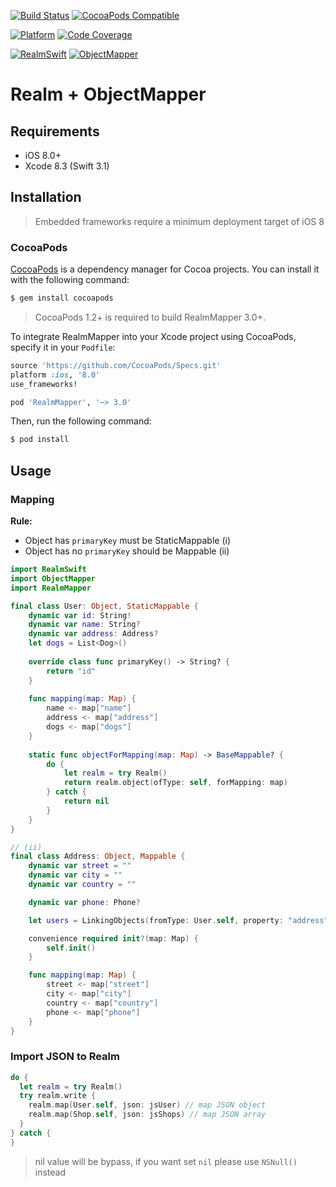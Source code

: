 [![Build Status](https://travis-ci.org/tsrnd/realm-mapper-ios.svg?branch=master)](https://travis-ci.org/tsrnd/realm-mapper-ios)
[![CocoaPods Compatible](https://img.shields.io/cocoapods/v/RealmMapper.svg)](https://img.shields.io/cocoapods/v/RealmMapper.svg)

[![Platform](https://img.shields.io/cocoapods/p/RealmMapper.svg?style=flat)](http://cocoadocs.org/docsets/RealmMapper)
[![Code Coverage](http://codecov.io/github/tsrnd/realm-mapper-ios/coverage.svg?branch=master)](http://codecov.io/github/tsrnd/realm-mapper-ios?branch=master)

[![RealmSwift](https://img.shields.io/badge/RealmSwift-~%3E%203.0-brightgreen.svg)](https://img.shields.io/badge/RealmSwift-~%3E%203.0-brightgreen.svg)
[![ObjectMapper](https://img.shields.io/badge/ObjectMapper-~%3E%202.2-brightgreen.svg)](https://img.shields.io/badge/ObjectMapper-~%3E%202.2-brightgreen.svg)

Realm + ObjectMapper
====================

## Requirements

 - iOS 8.0+
 - Xcode 8.3 (Swift 3.1)

## Installation

 > Embedded frameworks require a minimum deployment target of iOS 8

### CocoaPods

[CocoaPods](http://cocoapods.org) is a dependency manager for Cocoa projects. You can install it with the following command:

```bash
$ gem install cocoapods
 ```

> CocoaPods 1.2+ is required to build RealmMapper 3.0+.

To integrate RealmMapper into your Xcode project using CocoaPods, specify it in your `Podfile`:

```ruby
source 'https://github.com/CocoaPods/Specs.git'
platform :ios, '8.0'
use_frameworks!

pod 'RealmMapper', '~> 3.0'
```

Then, run the following command:

```bash
$ pod install
```

## Usage

### Mapping

**Rule:**
- Object has `primaryKey` must be StaticMappable (i)
- Object has no `primaryKey` should be Mappable (ii)

```swift
import RealmSwift
import ObjectMapper
import RealmMapper

final class User: Object, StaticMappable {
    dynamic var id: String!
    dynamic var name: String?
    dynamic var address: Address?
    let dogs = List<Dog>()
    
    override class func primaryKey() -> String? {
        return "id"
    }
    
    func mapping(map: Map) {
        name <- map["name"]
        address <- map["address"]
        dogs <- map["dogs"]
    }
      
    static func objectForMapping(map: Map) -> BaseMappable? {
        do {
            let realm = try Realm()
            return realm.object(ofType: self, forMapping: map)
        } catch {
            return nil
        }
    }
}

// (ii)
final class Address: Object, Mappable {
    dynamic var street = ""
    dynamic var city = ""
    dynamic var country = ""

    dynamic var phone: Phone?

    let users = LinkingObjects(fromType: User.self, property: "address")

    convenience required init?(map: Map) {
        self.init()
    }

    func mapping(map: Map) {
        street <- map["street"]
        city <- map["city"]
        country <- map["country"]
        phone <- map["phone"]
    }
}
```

### Import JSON to Realm

```swift
do {
  let realm = try Realm()
  try realm.write {
    realm.map(User.self, json: jsUser) // map JSON object
    realm.map(Shop.self, json: jsShops) // map JSON array
  }
} catch {
}

```

> nil value will be bypass, if you want set `nil` please use `NSNull()` instead
